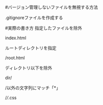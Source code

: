 #バージョン管理しないファイルを無視する方法

.gitignoreファイルを作成する

#実際の書き方
指定したファイルを除外

index.html

ルートディレクトリを指定

/root.html

ディレクトリ以下を除外

dir/

/以外の文字列にマッチ「*」

/*/*.css
